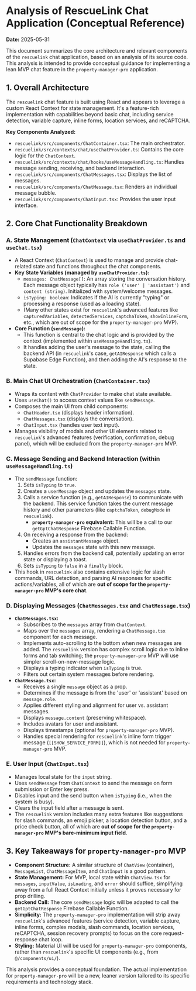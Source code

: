 # Analysis of RescueLink Chat Application (Conceptual Reference)

**Date:** 2025-05-31

This document summarizes the core architecture and relevant components of the `rescuelink` chat application, based on an analysis of its source code. This analysis is intended to provide conceptual guidance for implementing a lean MVP chat feature in the `property-manager-pro` application.

## 1. Overall Architecture

The `rescuelink` chat feature is built using React and appears to leverage a custom React Context for state management. It's a feature-rich implementation with capabilities beyond basic chat, including service detection, variable capture, inline forms, location services, and reCAPTCHA.

**Key Components Analyzed:**

*   `rescuelink/src/components/ChatContainer.tsx`: The main orchestrator.
*   `rescuelink/src/contexts/chat/useChatProvider.ts`: Contains the core logic for the `ChatContext`.
*   `rescuelink/src/contexts/chat/hooks/useMessageHandling.ts`: Handles message sending, receiving, and backend interaction.
*   `rescuelink/src/components/ChatMessages.tsx`: Displays the list of messages.
*   `rescuelink/src/components/ChatMessage.tsx`: Renders an individual message bubble.
*   `rescuelink/src/components/ChatInput.tsx`: Provides the user input interface.

## 2. Core Chat Functionality Breakdown

### A. State Management (`ChatContext` via `useChatProvider.ts` and `useChat.tsx`)

*   A React Context (`ChatContext`) is used to manage and provide chat-related state and functions throughout the chat components.
*   **Key State Variables (managed by `useChatProvider.ts`):**
    *   `messages: ChatMessage[]`: An array storing the conversation history. Each message object typically has `role ('user' | 'assistant')` and `content (string)`. Initialized with system/welcome messages.
    *   `isTyping: boolean`: Indicates if the AI is currently "typing" or processing a response (used as a loading state).
    *   (Many other states exist for `rescuelink`'s advanced features like `capturedVariables`, `detectedServices`, `captchaToken`, `showInlineForm`, etc., which are out of scope for the `property-manager-pro` MVP).
*   **Core Function (`sendMessage`):**
    *   This function is central to the chat logic and is provided by the context (implemented within `useMessageHandling.ts`).
    *   It handles adding the user's message to the state, calling the backend API (in `rescuelink`'s case, `getAIResponse` which calls a Supabase Edge Function), and then adding the AI's response to the state.

### B. Main Chat UI Orchestration (`ChatContainer.tsx`)

*   Wraps its content with `ChatProvider` to make chat state available.
*   Uses `useChat()` to access context values like `sendMessage`.
*   Composes the main UI from child components:
    *   `ChatHeader.tsx` (displays header information).
    *   `ChatMessages.tsx` (displays the conversation).
    *   `ChatInput.tsx` (handles user text input).
*   Manages visibility of modals and other UI elements related to `rescuelink`'s advanced features (verification, confirmation, debug panel), which will be excluded from the `property-manager-pro` MVP.

### C. Message Sending and Backend Interaction (within `useMessageHandling.ts`)

*   The `sendMessage` function:
    1.  Sets `isTyping` to `true`.
    2.  Creates a `userMessage` object and updates the `messages` state.
    3.  Calls a service function (e.g., `getAIResponse`) to communicate with the backend. This service function takes the current message history and other parameters (like `captchaToken`, `debugMode` in `rescuelink`).
        *   **`property-manager-pro` equivalent:** This will be a call to our `getGptChatResponse` Firebase Callable Function.
    4.  On receiving a response from the backend:
        *   Creates an `assistantMessage` object.
        *   Updates the `messages` state with this new message.
    5.  Handles errors from the backend call, potentially updating an error state or displaying a toast.
    6.  Sets `isTyping` to `false` in a `finally` block.
*   This hook in `rescuelink` also contains extensive logic for slash commands, URL detection, and parsing AI responses for specific actions/variables, all of which are **out of scope for the `property-manager-pro` MVP's core chat**.

### D. Displaying Messages (`ChatMessages.tsx` and `ChatMessage.tsx`)

*   **`ChatMessages.tsx`:**
    *   Subscribes to the `messages` array from `ChatContext`.
    *   Maps over the `messages` array, rendering a `ChatMessage.tsx` component for each message.
    *   Implements auto-scrolling to the bottom when new messages are added. The `rescuelink` version has complex scroll logic due to inline forms and tab switching; the `property-manager-pro` MVP will use simpler scroll-on-new-message logic.
    *   Displays a typing indicator when `isTyping` is true.
    *   Filters out certain system messages before rendering.
*   **`ChatMessage.tsx`:**
    *   Receives a single `message` object as a prop.
    *   Determines if the message is from the 'user' or 'assistant' based on `message.role`.
    *   Applies different styling and alignment for user vs. assistant messages.
    *   Displays `message.content` (preserving whitespace).
    *   Includes avatars for user and assistant.
    *   Displays timestamps (optional for `property-manager-pro` MVP).
    *   Handles special rendering for `rescuelink`'s inline form trigger message (`[[SHOW_SERVICE_FORM]]`), which is not needed for `property-manager-pro` MVP.

### E. User Input (`ChatInput.tsx`)

*   Manages local state for the `input` string.
*   Uses `sendMessage` from `ChatContext` to send the message on form submission or Enter key press.
*   Disables input and the send button when `isTyping` (i.e., when the system is busy).
*   Clears the input field after a message is sent.
*   The `rescuelink` version includes many extra features like suggestions for slash commands, an emoji picker, a location detection button, and a price check button, all of which are **out of scope for the `property-manager-pro` MVP's bare-minimum input field**.

## 3. Key Takeaways for `property-manager-pro` MVP

*   **Component Structure:** A similar structure of `ChatView` (container), `MessageList`, `ChatMessageItem`, and `ChatInput` is a good pattern.
*   **State Management:** For MVP, local state within `ChatView.tsx` for `messages`, `inputValue`, `isLoading`, and `error` should suffice, simplifying away from a full React Context initially unless it proves necessary for prop drilling.
*   **Backend Call:** The core `sendMessage` logic will be adapted to call the `getGptChatResponse` Firebase Callable Function.
*   **Simplicity:** The `property-manager-pro` implementation will strip away `rescuelink`'s advanced features (service detection, variable capture, inline forms, complex modals, slash commands, location services, reCAPTCHA, session recovery prompts) to focus on the core request-response chat loop.
*   **Styling:** Material UI will be used for `property-manager-pro` components, rather than `rescuelink`'s specific UI components (e.g., from `@/components/ui/`).

This analysis provides a conceptual foundation. The actual implementation for `property-manager-pro` will be a new, leaner version tailored to its specific requirements and technology stack.
